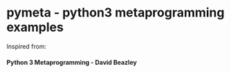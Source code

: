 # pymeta - python3 metaprogramming examples
Inspired from:
#### Python 3 Metaprogramming - David Beazley
